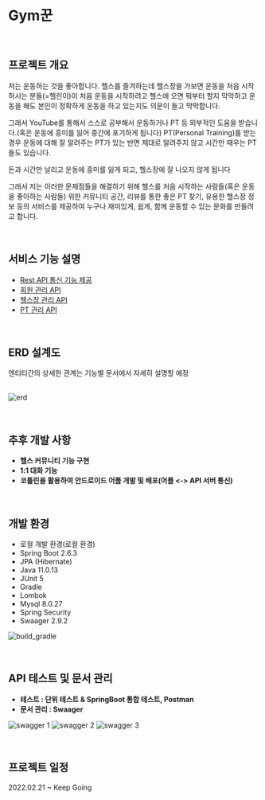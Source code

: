 # Gym꾼
 <br>

<h2>프로젝트 개요</h2>

 저는 운동하는 것을 좋아합니다. 헬스를 즐겨하는데 헬스장을 가보면 운동을 처음 시작하시는 분들(=헬린이)이 처음 운동을 시작하려고 헬스에 오면 뭐부터 할지 막막하고 운동을 해도 본인이 정확하게 운동을 하고 있는지도 의문이 들고 막막합니다.

그래서 YouTube를 통해서 스스로 공부해서 운동하거나 PT 등 외부적인 도움을 받습니다.(혹은 운동에 흥미를 잃어 중간에 포기하게 됩니다) PT(Personal Training)를 받는 경우 운동에 대해 잘 알려주는 PT가 있는 반면 제대로 알려주지 않고 시간만 때우는 PT들도 있습니다.

돈과 시간만 날리고 운동에 흥미를 잃게 되고, 헬스장에 잘 나오지 않게 됩니다

그래서 저는 이러한 문제점들을 해결하기 위해 헬스를 처음 시작하는 사람들(혹은 운동을 좋아하는 사람들) 위한 커뮤니티 공간, 리뷰를 통한 좋은 PT 찾기, 유용한 헬스장 정보 등의 서비스를 제공하여 누구나 재미있게, 쉽게, 함께 운동할 수 있는 문화를 만들려고 합니다.

<br>

<h2>서비스 기능 설명</h2>

- [Rest API 통신 기능 제공](https://github.com/underdarks/real_pt/blob/main/doc/common/readme.md)
- [회원 관리 API](https://github.com/underdarks/real_pt/blob/main/doc/member/doc.md)
- [헬스장 관리 API](https://github.com/underdarks/real_pt/blob/main/doc/gym/doc.md)
- [PT 관리 API](https://github.com/underdarks/real_pt/blob/main/doc/pt/doc.md)


<br>
<h2>ERD 설계도</h2>

엔티티간의 상세한 관계는 기능별 문서에서 자세히 설명할 예정<br><br>

![erd](https://user-images.githubusercontent.com/41244406/164969291-369a8548-0731-48e7-a8eb-1ca217d47d82.PNG)


<br>
<h2>추후 개발 사항</h2>

- <Strong>헬스 커뮤니티 기능 구현</Strong>
- <Strong>1:1 대화 기능</Strong>
- <Strong>코틀린을 활용하여 안드로이드 어플 개발 및 배포(어플 <-> API 서버 통신)</Strong>


  
<br>

<h2>개발 환경</h2>

- 로컬 개발 환경(로컬 환경)
- Spring Boot 2.6.3
- JPA (Hibernate)
- Java 11.0.13
- JUnit 5
- Gradle 
- Lombok
- Mysql 8.0.27
- Spring Security
- Swaager 2.9.2

![build_gradle](https://user-images.githubusercontent.com/41244406/164969440-41a77820-ed42-4d18-855d-f324bdf709bc.PNG)


<br>

<h2>API 테스트 및 문서 관리</h2>

- <Strong>테스트 : 단위 테스트 & SpringBoot 통합 테스트, Postman</Strong>
- <Strong>문서 관리 : Swaager</Strong>
 
![swagger 1](https://user-images.githubusercontent.com/41244406/165130702-520bdf3e-48df-44ae-9eec-647038d8d5c3.PNG)
![swagger 2](https://user-images.githubusercontent.com/41244406/165130710-322eb8a9-51ba-4edb-aa92-245142a20459.PNG)
![swagger 3](https://user-images.githubusercontent.com/41244406/165130713-e5ac0d17-5edd-4bb6-a022-0d4977661761.PNG)


 
 <br>
 <h2>프로젝트 일정</h2>
 2022.02.21 ~ Keep Going


